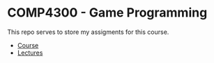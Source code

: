 # COMP4300 - Game Programming

This repo serves to store my assigments for this course.

- [Course](https://www.mun.ca/computerscience/undergraduates/courses/comp-4300-introduction-to-game-programming/)
- [Lectures](https://www.youtube.com/watch?v=s99UDGdYIUE&list=PL_xRyXins84_Jf-aCh7chj47HR4oZLPwK)
